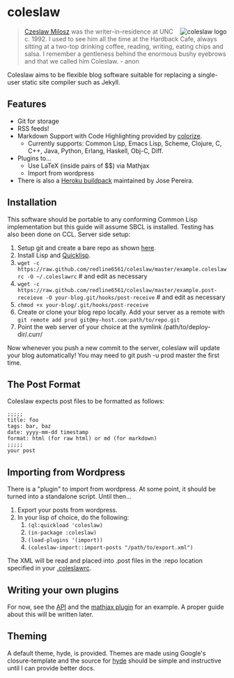 # coleslaw

<img src="https://raw.github.com/redline6561/coleslaw/master/logo_medium.jpg" alt="coleslaw logo" align="right"/>

> [Czeslaw Milosz](http://blog.redlinernotes.com/tag/milosz.html) was the writer-in-residence at UNC c. 1992.
> I used to see him all the time at the Hardback Cafe, always sitting at a two-top
> drinking coffee, reading, writing, eating chips and salsa. I remember a gentleness
> behind the enormous bushy eyebrows and that we called him Coleslaw. - anon

Coleslaw aims to be flexible blog software suitable for replacing a single-user static site compiler such as Jekyll.

## Features
* Git for storage
* RSS feeds!
* Markdown Support with Code Highlighting provided by [colorize](http://www.cliki.net/colorize).
  * Currently supports: Common Lisp, Emacs Lisp, Scheme, Clojure, C, C++, Java, Python, Erlang, Haskell, Obj-C, Diff.
* Plugins to...
  * Use LaTeX (inside pairs of $$) via Mathjax
  * Import from wordpress
* There is also a [Heroku buildpack](https://github.com/jsmpereira/coleslaw-heroku) maintained by Jose Pereira.

## Installation
This software should be portable to any conforming Common Lisp implementation but this guide will assume SBCL is installed. Testing has also been done on CCL.
Server side setup:

1. Setup git and create a bare repo as shown [here](http://git-scm.com/book/en/Git-on-the-Server-Setting-Up-the-Server).
2. Install Lisp and [Quicklisp](http://quicklisp.org/).
3. ```wget -c https://raw.github.com/redline6561/coleslaw/master/example.coleslawrc -O ~/.coleslawrc``` # and edit as necessary
4. ```wget -c https://raw.github.com/redline6561/coleslaw/master/example.post-receieve -O your-blog.git/hooks/post-receive``` # and edit as necessary
5. ```chmod +x your-blog/.git/hooks/post-receive```
6. Create or clone your blog repo locally. Add your server as a remote with ```git remote add prod git@my-host.com:path/to/repo.git```
7. Point the web server of your choice at the symlink /path/to/deploy-dir/.curr/

Now whenever you push a new commit to the server, coleslaw will update your blog automatically! You may need to git push -u prod master the first time.

## The Post Format
Coleslaw expects post files to be formatted as follows:
```
;;;;;
title: foo
tags: bar, baz
date: yyyy-mm-dd timestamp
format: html (for raw html) or md (for markdown)
;;;;;
your post
```

## Importing from Wordpress
There is a "plugin" to import from wordpress. At some point, it should be turned into a standalone script. Until then...

1. Export your posts from wordpress.
2. In your lisp of choice, do the following:
   1. ```(ql:quickload 'coleslaw)```
   2. ```(in-package :coleslaw)```
   3. ```(load-plugins '(import))```
   4. ```(coleslaw-import::import-posts "/path/to/export.xml")```

The XML will be read and placed into .post files in the :repo location specified in your [.coleslawrc](http://github.com/redline6561/coleslaw/blob/master/example.coleslawrc).

## Writing your own plugins
For now, see the [API](http://redlinernotes.com/docs/coleslaw.html) and the [mathjax plugin](https://github.com/redline6561/coleslaw/blob/master/plugins/mathjax.lisp) for an example.
A proper guide about this will be written later.

## Theming
A default theme, hyde, is provided. Themes are made using Google's closure-template and the source for [hyde](https://github.com/redline6561/coleslaw/tree/master/themes/hyde) should be simple and instructive until I can provide better docs.
